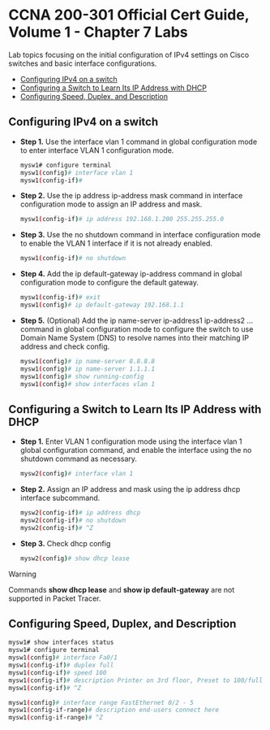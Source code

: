 # CCNA 200-301 Official Cert Guide, Volume 1 - Chapter 7 Labs

Lab topics focusing on the initial configuration of IPv4 settings on Cisco switches and basic interface configurations.

- [Configuring IPv4 on a switch](#configuring-ipv4-on-a-switch)
- [Configuring a Switch to Learn Its IP Address with DHCP](#configuring-a-switch-to-learn-its-ip-address-with-dhcp)
- [Configuring Speed, Duplex, and Description](#configuring-speed-duplex-and-description)

## Configuring IPv4 on a switch

- **Step 1.** Use the interface vlan 1 command in global configuration mode to enter interface VLAN 1 configuration mode.
    ```bash
    mysw1# configure terminal
    mysw1(config)# interface vlan 1
    mysw1(config-if)# 
    ```

- **Step 2.** Use the ip address ip-address mask command in interface configuration mode to assign an IP address and mask.
    ```bash
    mysw1(config-if)# ip address 192.168.1.200 255.255.255.0
    ```

- **Step 3.** Use the no shutdown command in interface configuration mode to enable the VLAN 1 interface if it is not already enabled.
    ```bash
    mysw1(config-if)# no shutdown
    ```

- **Step 4.** Add the ip default-gateway ip-address command in global configuration mode to configure the default gateway.
    ```bash
    mysw1(config-if)# exit
    mysw1(config)# ip default-gateway 192.168.1.1
    ```

- **Step 5.** (Optional) Add the ip name-server ip-address1 ip-address2 … command in global configuration mode to configure the switch to use Domain Name System (DNS) to resolve names into their matching IP address and check config.
    ```bash
    mysw1(config)# ip name-server 8.8.8.8
    mysw1(config)# ip name-server 1.1.1.1
    mysw1(config)# show running-config
    mysw1(config)# show interfaces vlan 1
    ```

## Configuring a Switch to Learn Its IP Address with DHCP
- **Step 1.** Enter VLAN 1 configuration mode using the interface vlan 1 global configuration command, and enable the interface using the no shutdown command as necessary.
    ```bash
    mysw2(config)# interface vlan 1
    ```
- **Step 2.** Assign an IP address and mask using the ip address dhcp interface subcommand.
    ```bash
    mysw2(config-if)# ip address dhcp
    mysw2(config-if)# no shutdown
    mysw2(config-if)# ^Z
    ```
- **Step 3.** Check dhcp config
    ```bash
    mysw2(config)# show dhcp lease
    ```

> [!WARNING]
> Commands **show dhcp lease** and **show ip default-gateway** are not supported in Packet Tracer. 

## Configuring Speed, Duplex, and Description

```bash
mysw1# show interfaces status
mysw1# configure terminal
mysw1(config)# interface Fa0/1
mysw1(config-if)# duplex full
mysw1(config-if)# speed 100
mysw1(config-if)# description Printer on 3rd floor, Preset to 100/full
mysw1(config-if)# ^Z

mysw1(config)# interface range FastEthernet 0/2 - 5
mysw1(config-if-range)# description end-users connect here 
mysw1(config-if-range)# ^Z 
```